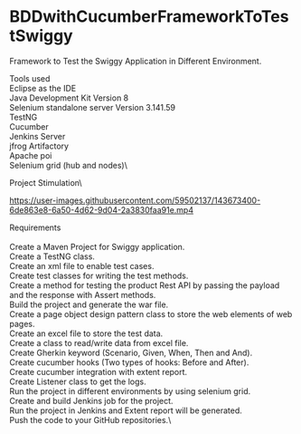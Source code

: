 # BDDwithCucumberFrameworkToTestSwiggy
Framework to Test the Swiggy Application in Different Environment.

Tools used \
Eclipse as the IDE\
Java Development Kit Version 8\
Selenium standalone server Version 3.141.59\
TestNG\
Cucumber\
Jenkins Server\
jfrog Artifactory\
Apache poi\
Selenium grid (hub and nodes)\

Project Stimulation\

https://user-images.githubusercontent.com/59502137/143673400-6de863e8-6a50-4d62-9d04-2a3830faa91e.mp4


Requirements\
\
Create a Maven Project for Swiggy application.\
Create a TestNG class.\
Create an xml file to enable test cases.\
Create test classes for writing the test methods.\
Create a method for testing the product Rest API by passing the payload and the response with Assert methods.\
Build the project and generate the war file.\
Create a page object design pattern class to store the web elements of web pages.\
Create an excel file to store the test data.\
Create a class to read/write data from excel file.\
Create Gherkin keyword (Scenario, Given, When, Then and And).\
Create cucumber hooks (Two types of hooks: Before and After).\
Create cucumber integration with extent report.\
Create Listener class to get the logs.\
Run the project in different environments by using selenium grid.\
Create and build Jenkins job for the project.\
Run the project in Jenkins and Extent report will be generated.\
Push the code to your GitHub repositories.\

